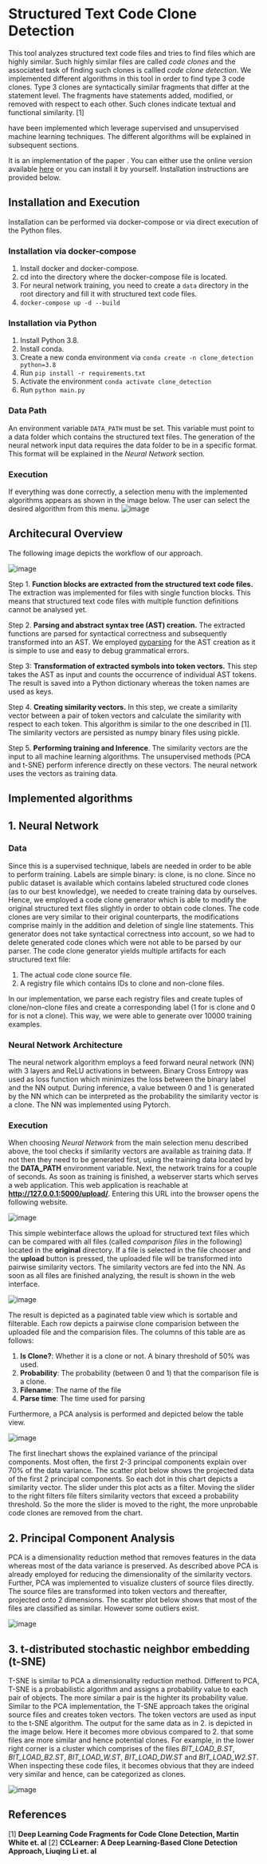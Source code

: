 # Structured Text Code Clone Detection
This tool analyzes structured text code files and tries to find files which are highly similar. Such highly similar files are called *code clones* and the associated task of finding such clones is callled *code clone detection*.
We implemented different algorithms in this tool in order to find type 3 code clones. Type 3 clones are syntactically similar fragments that differ at the statement level. The fragments have statements added, modified, or removed with respect to each other. Such clones indicate textual and functional similarity. [1]

have been implemented which leverage supervised and unsupervised machine learning techniques. The different algorithms will be explained in subsequent sections.

It is an implementation of the paper .
You can either use the online version available [here](https://internal.xemedo.com/code-compare/) or you can install it by yourself. Installation instructions are provided below.

## Installation and Execution
Installation can be performed via docker-compose or via direct execution of the Python files.

### Installation via docker-compose
1. Install docker and docker-compose.
2. cd into the directory where the docker-compose file is located.
3. For neural network training, you need to create a `data` directory in the root directory and fill it with structured text code files.
4. `docker-compose up -d --build`

### Installation via Python
1. Install Python 3.8.
2. Install conda.
3. Create a new conda environment via `conda create -n clone_detection python=3.8`
4. Run `pip install -r requirements.txt`
5. Activate the environment `conda activate clone_detection`
6. Run `python main.py`

### Data Path
An environment variable `DATA_PATH` must be set. This variable must point to a data folder which contains the structured text files. The generation of the neural network input data requires the data folder to be in a specific format. This format will be explained in the *Neural Network* section.

### Execution
If everything was done correctly, a selection menu with the implemented algorithms appears as shown in the image below. The user can select the desired algorithm from this menu.
![image](https://user-images.githubusercontent.com/3988444/150016096-5443f032-8c94-4c6d-9379-7109f3aabc88.png)


## Architecural Overview

The following image depicts the workflow of our approach.

![image](https://user-images.githubusercontent.com/3988444/150003726-fdd087d9-055e-4879-a310-e2d5f0c5e457.png)

Step 1. **Function blocks are extracted from the structured text code files.** The extraction was implemented for files with single function blocks. This means that structured text code files with multiple function definitions cannot be analysed yet.

Step 2. **Parsing and abstract syntax tree (AST) creation.** The extracted functions are parsed for syntactical correctness and subsequently transformed into an AST. We employed [pyparsing](https://github.com/pyparsing/pyparsing) for the AST creation as it is simple to use and easy to debug grammatical errors.

Step 3: **Transformation of extracted symbols into token vectors.** This step takes the AST as input and counts the occurrence of individual AST tokens. The result is saved into a Python dictionary whereas the token names are used as keys.

Step 4. **Creating similarity vectors.** In this step, we create a similarity vector between a pair of token vectors and calculate the similarity with respect to each token. This algorithm is similar to the one described in [1]. The similarity vectors are persisted as numpy binary files using pickle. 

Step 5. **Performing training and Inference**. The similarity vectors are the input to all machine learning algorithms. The unsupervised methods (PCA and t-SNE) perform inference directly on these vectors. The neural network uses the vectors as training data.

## Implemented algorithms

## 1. Neural Network

### Data
Since this is a supervised technique, labels are needed in order to be able to perform training. Labels are simple binary: is clone, is no clone. Since no public dataset is available which contains labeled structured code clones (as to our best knowledge), we needed to create training data by ourselves. Hence, we employed a code clone generator which is able to modify the original structured text files slightly in order to obtain code clones. The code clones are very similar to their original counterparts, the modifications comprise mainly in the addition and deletion of single line statements. This generator does not take syntactical correctness into account, so we had to delete generated code clones which were not able to be parsed by our parser.
The code clone generator yields multiple artifacts for each structured text file:

1. The actual code clone source file.
2. A registry file which contains IDs to clone and non-clone files.

In our implementation, we parse each registry files and create tuples of clone/non-clone files and create a corresponding label (1 for is clone and 0 for is not a clone). This way, we were able to generate over 10000 training examples.

### Neural Network Architecture
The neural network algorithm employs a feed forward neural network (NN) with 3 layers and ReLU activations in between. Binary Cross Entropy was used as loss function which minimizes the loss between the binary label and the NN output. During inference, a value between 0 and 1 is generated by the NN which can be interpreted as the probability the similarity vector is a clone. The NN was implemented using Pytorch.

### Execution
When choosing *Neural Network* from the main selection menu described above, the tool checks if similarity vectors are available as training data. If not then they need to be generated first, using the training data located by the **DATA_PATH** environment variable. Next, the network trains for a couple of seconds. As soon as training is finished, a webserver starts which serves a web application. This web application is reachable at **http://127.0.0.1:5000/upload/**. Entering this URL into the browser opens the following website.

![image](https://user-images.githubusercontent.com/3988444/150013103-4f28d4b2-c85d-49c9-98c9-fc205a3eaf59.png)

This simple webinterface allows the upload for structured text files which can be compared with all files (called *comparison files* in the following) located in the **original** directory. If a file is selected in the file chooser and the **upload** button is pressed, the uploaded file will be transformed into pairwise similarity vectors. The similarity vectors are fed into the NN. As soon as all files are finished analyzing, the result is shown in the web interface.

![image](https://user-images.githubusercontent.com/3988444/150014107-dbdd4cbe-b43b-438a-a9c2-3b780c69be95.png)


The result is depicted as a paginated table view which is sortable and filterable. Each row depicts a pairwise clone comparision between the uploaded file and the comparision files. The columns of this table are as follows:

1. **Is Clone?**: Whether it is a clone or not. A binary threshold of 50% was used.
2. **Probability**: The probability (between 0 and 1) that the comparison file is a clone. 
3. **Filename**: The name of the file
4. **Parse time**: The time used for parsing

Furthermore, a PCA analysis is performed and depicted below the table view. 

![image](https://user-images.githubusercontent.com/3988444/150014973-2d3b76fe-72ef-43e3-bc52-e3020824597b.png)

The first linechart shows the explained variance of the principal components. Most often, the first 2-3 principal components explain over 70% of the data variance. 
The scatter plot below shows the projected data of the first 2 principal components. So each dot in this chart depicts a similarity vector.
The slider under this plot acts as a filter. Moving the slider to the right filters file filters similarity vectors that exceed a probability threshold. So the more the slider is moved to the right, the more unprobable code clones are removed from the chart.


## 2. Principal Component Analysis
PCA is a dimensionality reduction method that removes features in the data whereas most of the data variance is preserved.
As described above PCA is already employed for reducing the dimensionality of the similarity vectors. Further, PCA was implemented to visualize clusters of source files directly. The source files are transformed into token vectors and thereafter, projected onto 2 dimensions. The scatter plot below shows that most of the files are classified as similar. However some outliers exist.

![image](https://user-images.githubusercontent.com/3988444/150017248-76428a2e-320d-4e83-bb6a-6b7389c6293e.png)

## 3. t-distributed stochastic neighbor embedding (t-SNE)
T-SNE is similar to PCA a dimensionality reduction method. Different to PCA, T-SNE is a probabilistic algorithm and assigns a probability value to each pair of objects. The more similar a pair is the highter its probability value.
Similar to the PCA implementation, the T-SNE approach takes the original source files and creates token vectors. The token vectors are used as input to the t-SNE algorithm. The output for the same data as in 2. is depicted in the image below. Here it becomes more obvious compared to 2. that some files are more similar and hence potential clones. For example, in the lower right corner is a cluster which comprises of the files *BIT_LOAD_B.ST*, *BIT_LOAD_B2.ST*, *BIT_LOAD_W.ST*, *BIT_LOAD_DW.ST* and *BIT_LOAD_W2.ST*. When inspecting these code files, it becomes obvious that they are indeed very similar and hence, can be categorized as clones.

![image](https://user-images.githubusercontent.com/3988444/150018199-97df7f66-be67-4b2b-a5b1-51424dc9b262.png)



## References
[1] **Deep Learning Code Fragments for Code Clone Detection, Martin White et. al**
[2] **CCLearner: A Deep Learning-Based Clone Detection Approach, Liuqing Li et. al**
